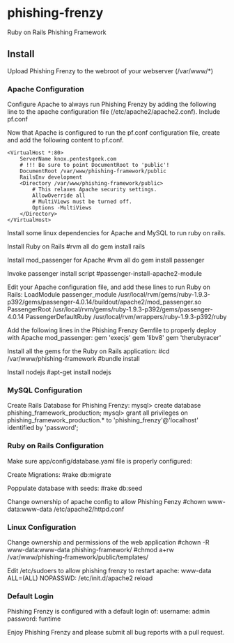 phishing-frenzy
===============

Ruby on Rails Phishing Framework

Install
-------

Upload Phishing Frenzy to the webroot of your webserver (/var/www/*)

### Apache Configuration

Configure Apache to always run Phishing Frenzy by adding the following line to the apache configuration file (/etc/apache2/apache2.conf).
	Include pf.conf

Now that Apache is configured to run the pf.conf configuration file, create and add the following content to pf.conf.

	<VirtualHost *:80>
		ServerName knox.pentestgeek.com
		# !!! Be sure to point DocumentRoot to 'public'!
		DocumentRoot /var/www/phishing-framework/public
		RailsEnv development
		<Directory /var/www/phishing-framework/public>
			# This relaxes Apache security settings.
			AllowOverride all
			# MultiViews must be turned off.
			Options -MultiViews
		</Directory>
	</VirtualHost>

Install some linux dependencies for Apache and MySQL to run ruby on rails.

Install Ruby on Rails
	#rvm all do gem install rails

Install mod_passenger for Apache
	#rvm all do gem install passenger

Invoke passenger install script
	#passenger-install-apache2-module

Edit your Apache configuration file, and add these lines to run Ruby on Rails:
	LoadModule passenger_module /usr/local/rvm/gems/ruby-1.9.3-p392/gems/passenger-4.0.14/buildout/apache2/mod_passenger.so
	PassengerRoot /usr/local/rvm/gems/ruby-1.9.3-p392/gems/passenger-4.0.14
	PassengerDefaultRuby /usr/local/rvm/wrappers/ruby-1.9.3-p392/ruby

Add the following lines in the Phishing Frenzy Gemfile to properly deploy with Apache mod_passenger:
	gem 'execjs'
	gem 'libv8'
	gem 'therubyracer'

Install all the gems for the Ruby on Rails application:
	#cd /var/www/phishing-framework
	#bundle install

Install nodejs
	#apt-get install nodejs

### MySQL Configuration

Create Rails Database for Phishing Frenzy:
	mysql> create database phishing_framework_production;
	mysql> grant all privileges on phishing_framework_production.* to 'phishing_frenzy'@'localhost' identified by 'password';

### Ruby on Rails Configuration

Make sure app/config/database.yaml file is properly configured:

Create Migrations:
	#rake db:migrate

Poppulate database with seeds:
	#rake db:seed

Change ownership of apache config to allow Phishing Fenzy
	#chown www-data:www-data /etc/apache2/httpd.conf

### Linux Configuration

Change ownership and permissions of the web application
	#chown -R www-data:www-data phishing-framework/
	#chmod a+rw /var/www/phishing-framework/public/templates/

Edit /etc/sudoers to allow phishing frenzy to restart apache:
	www-data ALL=(ALL) NOPASSWD: /etc/init.d/apache2 reload

### Default Login

Phishing Frenzy is configured with a default login of:
	username: admin
	password: funtime

Enjoy Phishing Frenzy and please submit all bug reports with a pull request.